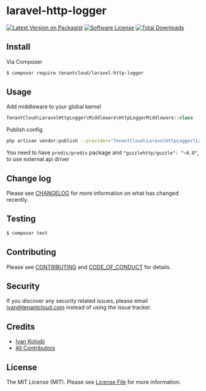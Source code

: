 # laravel-http-logger

[![Latest Version on Packagist][ico-version]][link-packagist]
[![Software License][ico-license]](LICENSE.md)
[![Total Downloads][ico-downloads]][link-downloads]

## Install

Via Composer

``` bash
$ composer require tenantcloud/laravel-http-logger
```

## Usage
Add middleware to your global kernel
``` php
TenantCloud\LaravelHttpLogger\Middleware\HttpLoggerMiddleware::class
```

Publish config
```bash
php artisan vendor:publish --provider="TenantCloud\LaravelHttpLogger\LaravelHttpLoggerServiceProvider" --tag="config"
```


You need to have `predis/predis` package
and `"guzzlehttp/guzzle": "~6.0"`, to use external api driver

## Change log

Please see [CHANGELOG](CHANGELOG.md) for more information on what has changed recently.

## Testing

``` bash
$ composer test
```

## Contributing

Please see [CONTRIBUTING](CONTRIBUTING.md) and [CODE_OF_CONDUCT](CODE_OF_CONDUCT.md) for details.

## Security

If you discover any security related issues, please email ivan@tenantcloud.com instead of using the issue tracker.

## Credits

- [Ivan Kolodii][link-author]
- [All Contributors][link-contributors]

## License

The MIT License (MIT). Please see [License File](LICENSE.md) for more information.

[ico-version]: https://img.shields.io/packagist/v/tenantcloud/laravel-http-logger.svg?style=flat-square
[ico-license]: https://img.shields.io/badge/license-MIT-brightgreen.svg?style=flat-square
[ico-downloads]: https://img.shields.io/packagist/dt/tenantcloud/laravel-http-logger.svg?style=flat-square

[link-packagist]: https://packagist.org/packages/tenantcloud/laravel-http-logger
[link-downloads]: https://packagist.org/packages/tenantcloud/laravel-http-logger
[link-author]: https://github.com/ivankolodii
[link-contributors]: ../../contributors
